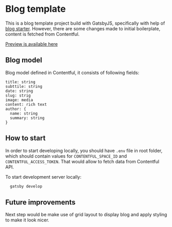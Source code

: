 # Blog template

This is a blog template project build with GatsbyJS, specifically with help of [blog starter](https://www.gatsbyjs.com/starters/gatsbyjs/gatsby-starter-blog/). However, there are some changes made to initial boilerplate, content is fetched from Contentful.

[Preview is available here](https://practical-goldwasser-72b7b9.netlify.app)

## Blog model

Blog model defined in Contentful, it consists of following fields:

```
title: string
subttile: string
date: string
slug: strig
image: media
content: rich text
author: {
  name: string
  summary: string
}
```

## How to start

In order to start developing locally, you should have `.env` file in root folder, which should contain values for `CONTENTFUL_SPACE_ID` and `CONTENTFUL_ACCESS_TOKEN`. That would allow to fetch data from Contentful API.

To start development server locally:

```sh
  gatsby develop
```

## Future improvements

Next step would be make use of grid layout to display blog and apply styling to make it look nicer.

